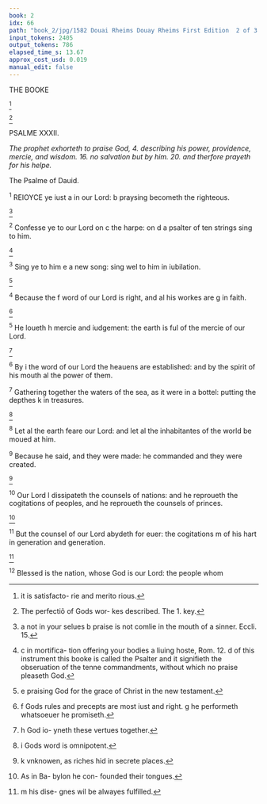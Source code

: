 ```yaml
---
book: 2
idx: 66
path: "book_2/jpg/1582 Douai Rheims Douay Rheims First Edition  2 of 3 1610 Old Testament.pdf-66.jpg"
input_tokens: 2405
output_tokens: 786
elapsed_time_s: 13.67
approx_cost_usd: 0.019
manual_edit: false
---
```

THE BOOKE

[^1]

[^2]

PSALME XXXII.

*The prophet exhorteth to praise God, 4. describing his power, providence, mercie, and wisdom. 16. no salvation but by him. 20. and therfore prayeth for his helpe.*

The Psalme of Dauid.

<sup>1</sup> REIOYCE ye iust a in our Lord: b praysing becometh the righteous.

[^3]

<sup>2</sup> Confesse ye to our Lord on c the harpe: on d a psalter of ten strings sing to him.

[^4]

<sup>3</sup> Sing ye to him e a new song: sing wel to him in iubilation.

[^5]

<sup>4</sup> Because the f word of our Lord is right, and al his workes are g in faith.

[^6]

<sup>5</sup> He loueth h mercie and iudgement: the earth is ful of the mercie of our Lord.

[^7]

<sup>6</sup> By i the word of our Lord the heauens are established: and by the spirit of his mouth al the power of them.

<sup>7</sup> Gathering together the waters of the sea, as it were in a bottel: putting the depthes k in treasures.

[^8]

<sup>8</sup> Let al the earth feare our Lord: and let al the inhabitantes of the world be moued at him.

<sup>9</sup> Because he said, and they were made: he commanded and they were created.

[^9]

<sup>10</sup> Our Lord l dissipateth the counsels of nations: and he reproueth the cogitations of peoples, and he reproueth the counsels of princes.

[^10]

<sup>11</sup> But the counsel of our Lord abydeth for euer: the cogitations m of his hart in generation and generation.

[^11]

<sup>12</sup> Blessed is the nation, whose God is our Lord: the people whom

[^1]: it is satisfacto- rie and merito rious.

[^2]: The perfectiõ of Gods wor- kes described. The 1. key.

[^3]: a not in your selues b praise is not comlie in the mouth of a sinner. Eccli. 15.

[^4]: c in mortifica- tion offering your bodies a liuing hoste, Rom. 12. d of this instrument this booke is called the Psalter and it signifieth the obseruation of the tenne commandments, without which no praise pleaseth God.

[^5]: e praising God for the grace of Christ in the new testament.

[^6]: f Gods rules and precepts are most iust and right. g he performeth whatsoeuer he promiseth.

[^7]: h God io- yneth these vertues together.

[^8]: i Gods word is omnipotent.

[^9]: k vnknowen, as riches hid in secrete places.

[^10]: As in Ba- bylon he con- founded their tongues.

[^11]: m his dise- gnes wil be alwayes fulfilled.